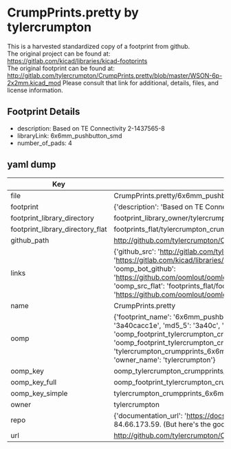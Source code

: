 # CrumpPrints.pretty by tylercrumpton  
This is a harvested standardized copy of a footprint from github.  
The original project can be found at:  
https://gitlab.com/kicad/libraries/kicad-footprints  
The original footprint can be found at:
http://gitlab.com/tylercrumpton/CrumpPrints.pretty/blob/master/WSON-6p-2x2mm.kicad_mod
Please consult that link for additional, details, files, and license information.  
## Footprint Details
* description: Based on TE Connectivity 2-1437565-8  
* libraryLink: 6x6mm_pushbutton_smd  
* number_of_pads: 4  
## yaml dump  
| Key | Value |  
| --- | --- |  
| file | CrumpPrints.pretty/6x6mm_pushbutton_smd.kicad_mod |  
| footprint | {'description': 'Based on TE Connectivity 2-1437565-8', 'libraryLink': '6x6mm_pushbutton_smd', 'number_of_pads': 4} |  
| footprint_library_directory | footprint_library_owner/tylercrumpton_CrumpPrints.pretty |  
| footprint_library_directory_flat | footprints_flat/tylercrumpton_crumpprints_6x6mm_pushbutton_smd/working |  
| github_path | http://github.com/tylercrumpton/CrumpPrints.pretty/blob/master/6x6mm_pushbutton_smd.kicad_mod |  
| links | {'github_src': 'http://gitlab.com/tylercrumpton/CrumpPrints.pretty/blob/master/WSON-6p-2x2mm.kicad_mod', 'github_src_repo': 'https://gitlab.com/kicad/libraries/kicad-footprints', 'oomp_bot': 'footprints/tylercrumpton_crumpprints_6x6mm_pushbutton_smd/working', 'oomp_bot_github': 'https://github.com/oomlout/oomlout_oomp_footprint_bot/tree/main/footprints/tylercrumpton_crumpprints_6x6mm_pushbutton_smd/working', 'oomp_src_flat': 'footprints_flat/footprints_flat/tylercrumpton_crumpprints_6x6mm_pushbutton_smd/working', 'oomp_src_flat_github': 'https://github.com/oomlout/oomlout_oomp_footprint_src/tree/main/footprints_flat/tylercrumpton_crumpprints_6x6mm_pushbutton_smd/working'} |  
| name | CrumpPrints.pretty |  
| oomp | {'footprint_name': '6x6mm_pushbutton_smd', 'library_name': 'crumpprints', 'md5': '3a40cacc1ef8c78e0aa3eb2937c8d790', 'md5_10': '3a40cacc1e', 'md5_5': '3a40c', 'md5_6': '3a40ca', 'oomp_key': 'oomp_tylercrumpton_crumpprints_6x6mm_pushbutton_smd', 'oomp_key_extra': 'oomp_footprint_tylercrumpton_crumpprints_6x6mm_pushbutton_smd', 'oomp_key_full': 'oomp_footprint_tylercrumpton_crumpprints_6x6mm_pushbutton_smd_3a40ca', 'oomp_key_simple': 'tylercrumpton_crumpprints_6x6mm_pushbutton_smd', 'original_filename': 'CrumpPrints.pretty/6x6mm_pushbutton_smd.kicad_mod', 'owner_name': 'tylercrumpton'} |  
| oomp_key | oomp_tylercrumpton_crumpprints_6x6mm_pushbutton_smd |  
| oomp_key_full | oomp_footprint_tylercrumpton_crumpprints_6x6mm_pushbutton_smd |  
| oomp_key_simple | tylercrumpton_crumpprints_6x6mm_pushbutton_smd |  
| owner | tylercrumpton |  
| repo | {'documentation_url': 'https://docs.github.com/rest/overview/resources-in-the-rest-api#rate-limiting', 'message': "API rate limit exceeded for 84.66.173.59. (But here's the good news: Authenticated requests get a higher rate limit. Check out the documentation for more details.)"} |  
| url | http://github.com/tylercrumpton/CrumpPrints.pretty |  

